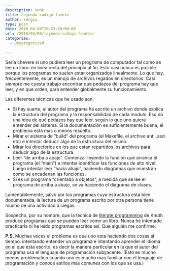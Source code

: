 ```yaml
---
description: none
title: Leyendo código fuente
author: sergio
type: post
date: 2010-04-08T20:23:10+00:00
url: /2010/04/08/leyendo-codigo-fuente/
categories:
  - Uncategorized

---
```

Sería chevere si uno pudiera leer un programa de computador tal como se lee un libro: en linea recta del principio al fin. Esto casi nunca es posible porque los programas no suelen estar organizados linealmente. Lo que hay, frecuentemente, es un manojo de archivos regados en directorios. Casi siempre me cuesta trabajo encontrar que pedazos del programa hay que leer, y en que orden, para entender globalmente su funcionamiento.

Las diferentes técnicas que he usado son:

  * Si hay suerte, el autor del programa ha escrito un archivo donde explica la estructura del programa y la responsabilidad de cada modulo. Eso da una idea de qué pedazos hay que leer, según lo que uno quiera entender del sistema. Si la documentación es suficientemente buena, el problema está mas o menos resuelto.
  * Mirar el sistema de &#8220;build&#8221; del programa (el Makefile, el archivo ant, .asd etc) e intentar deducir algo de la estructura del mismo.
  * Mirar los directorios en los que estan repartidos los archivos para deducir algo de la estructura.
  * Leer &#8220;de arriba a abajo&#8221;. Comenzar leyendo la función que arranca el programa (el &#8220;main&#8221;) e intentar identificar las funciones de alto nivel. Luego intentar leer &#8220;hacia abajo&#8221;, haciendo diagramas que muestran como se encadenan las funciones.
  * Si es un programa &#8220;orientado a objetos&#8221;, a medida que se lee el programa de arriba a abajo, se va haciendo el diagrama de clases.

Lamentablemente, salvo por los programas cuya estructura está bien documentada, la lectura de un programa escrito por otra persona tiene mucho de una actividad a ciegas.

Sospecho, por su nombre, que la técnica de [literate programming][1] de Knuth produce programas que se pueden leer como un libro. Nunca he intentado practicarla ni he leido programas escritos así. Que alguién me confirme.

**P.S.** Muchas veces el problema es que uno esta haciendo dos cosas al tiempo: intentando entender un programa e intentando aprender el idioma en el que esta escrito, es decir la manera particular en la que el autor del programa usa el lenguaje de programación subyacente. (Esto es mucho menos problematico cuando uno es mucho mas familiar con el lenguaje de programación y conoce estilos mas comunes con los que se usa.)

 [1]: http://en.wikipedia.org/wiki/Literate_programming
